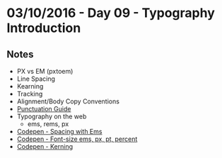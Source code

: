 # 03/10/2016 - Day 09 - Typography Introduction

## Notes
- PX vs EM (pxtoem)
- Line Spacing
- Kearning
- Tracking
- Alignment/Body Copy Conventions
- [Punctuation Guide](http://www.thepunctuationguide.com/em-dash.html)
- Typography on the web
    + ems, rems, px
- [Codepen - Spacing with Ems](http://codepen.io/abbylarner/pen/VvYmvG)
- [Codepen - Font-size ems, px, pt, percent](http://codepen.io/abbylarner/pen/rOaMRW)
- [Codepen - Kerning](http://codepen.io/abbylarner/pen/rOamBj)